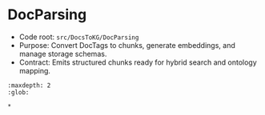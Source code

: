 # DocParsing

- Code root: `src/DocsToKG/DocParsing`
- Purpose: Convert DocTags to chunks, generate embeddings, and manage storage schemas.
- Contract: Emits structured chunks ready for hybrid search and ontology mapping.

```{toctree}
:maxdepth: 2
:glob:

*
```

